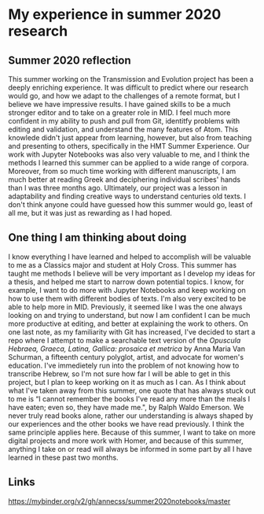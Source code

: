
# My experience in summer 2020 research 
 



## Summer 2020 reflection
This summer working on the Transmission and Evolution project has been a deeply enriching experience. It was difficult to predict where our research would go, and how we adapt to the challenges of a remote format, but I believe we have impressive results. I have gained skills to be a much stronger editor and to take on a greater role in MID. I feel much more confident in my ability to push and pull from Git, identitfy problems with editing and validation, and understand the many features of Atom. This knowlede didn't just appear from learning, however, but also from teaching and presenting to others, specifically in the HMT Summer Experience. Our work with Jupyter Notebooks was also very valuable to me, and I think the methods I learned this summer can be applied to a wide range of corpora. Moreover, from so much time working with different manuscripts, I am much better at reading Greek and deciphering individual scribes' hands than I was three months ago. Ultimately, our project was a lesson in adaptability and finding creative ways to understand centuries old texts. I don't think anyone could have guessed how this summer would go, least of all me, but it was just as rewarding as I had hoped. 
## One thing I am thinking about doing 
I know everything I have learned and helped to accomplish will be valuable to me as a Classics major and student at Holy Cross. This summer has taught me methods I believe will be very important as I develop my ideas for a thesis, and helped me start to narrow down potential topics. I know, for example, I want to do more with Jupyter Notebooks and keep working on how to use them with different bodies of texts. I'm also very excited to be able to help more in MID. Previously, it seemed like I was the one always looking on and trying to understand, but now I am confident I can be much more productive at editing, and better at explaining the work to others. On one last note, as my familiarity with Git has increased, I've decided to start a repo where I attempt to make a searchable text version of the <em>Opuscula Hebraea, Graeca, Latina, Gallica: prosaica et metrica</em> by Anna Maria Van Schurman, a fifteenth century polyglot, artist, and advocate for women's education. I've immedietely run into the problem of not knowing how to transcribe Hebrew, so I'm not sure how far I will be able to get in this project, but I plan to keep working on it as much as I can. As I think about what I've taken away from this summer, one quote that has always stuck out to me is “I cannot remember the books I've read any more than the meals I have eaten; even so, they have made me.", by Ralph Waldo Emerson. We never truly read books alone, rather our understanding is always shaped by our experiences and the other books we have read previously. I think the same principle applies here. Because of this summer, I want to take on more digital projects and more work with Homer, and because of this summer, anything I take on or read will always be informed in some part by all I have learned in these past two months. 
## Links
https://mybinder.org/v2/gh/annecss/summer2020notebooks/master
